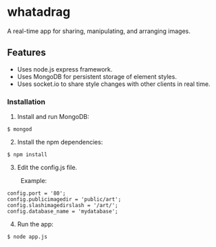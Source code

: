 # whatadrag

A real-time app for sharing, manipulating, and arranging images.

## Features  

- Uses node.js express framework.
- Uses MongoDB for persistent storage of element styles.
- Uses socket.io to share style changes with other clients in real time.

### Installation

1. Install and run MongoDB:
```
$ mongod
```
2. Install the npm dependencies:
```
$ npm install
```
3. Edit the config.js file.

  &nbsp;&nbsp;&nbsp;&nbsp;&nbsp;&nbsp;&nbsp;&nbsp;Example:
```
config.port = '80';
config.publicimagedir = 'public/art';
config.slashimagedirslash = '/art/';
config.database_name = 'mydatabase';
```

4. Run the app:
```
$ node app.js
